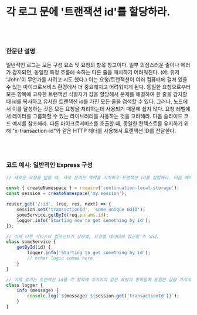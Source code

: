 # 각 로그 문에 '트랜잭션 id'를 할당하라.

<br/><br/>

### 한문단 설명

일반적인 로그는 모든 구성 요소 및 요청의 항목 창고이다. 일부 의심스러운 줄이나 에러가 감지되면, 동일한 특정 흐름에 속하는 다른 줄을 매치하기 어려워진다. (예: 유저 'John'이 무언가를 사려고 시도 했다.) 이는 요청/트랜잭션이 여러 컴퓨터에 걸쳐 있을 수 있는 마이크로서비스 환경에서 더 중요해지고 어려워지게 된다. 동일한 요청으로부터 모든 항목에 고유한 트랜잭션 식별자가 값을 할당해서 문제를 해결하여 한 줄을 감지할 때 id를 복사하고 유사한 트랜잭션 id를 가진 모든 줄을 검색할 수 있다. 그러나, 노드에서 이를 달성하는 것은 모든 요청을 처리하는데 사용되기 때문에 쉽지 않다. 요청 레벨에서 데이터를 그룹화할 수 있는 라이브러리를 사용하는 것을 고려해라. 다음 슬라이드 코드 예시를 참조해라. 다른 마이크로서비스를 호출할 때, 동일한 컨텍스트를 유지하기 위해 "x-transaction-id"와 같은 HTTP 헤더를 사용해서 트랜잭션 ID를 전달한다.

<br/><br/>

### 코드 예시: 일반적인 Express 구성

```javascript
// 새로운 요청을 받을 때, 새로 분리된 맥락을 시작하고 트랜잭션 id를 설정해라. 다음 예제는 분리된 요청에서 npm 라이브러리 continuation-local-storage 를 사용하여 요청을 격리하는 것이다.

const { createNamespace } = require('continuation-local-storage');
const session = createNamespace('my session');

router.get('/:id', (req, res, next) => {
    session.set('transactionId', 'some unique GUID');
    someService.getById(req.params.id);
    logger.info('Starting now to get something by id');
});

// 이제 다른 서비스나 컴포넌트가 상황별, 요청별 데이터에 접근할 수 있다.
class someService {
    getById(id) {
        logger.info('Starting to get something by id');
        // other logic comes here
    }
}

// 이제 로거는 트랜잭션 id를 각 항목에 추가하여 같은 요청의 항목들에 동일한 값을 가지게 할 수 있다.
class logger {
    info (message) {
        console.log(`${message} ${session.get('transactionId')}`);
    }
}
```
